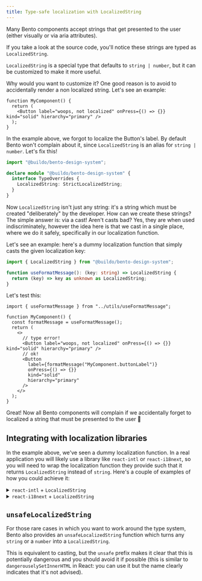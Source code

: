 ```yaml
---
title: Type-safe localization with LocalizedString
---
```


Many Bento components accept strings that get presented to the user (either visually or via aria attributes).

If you take a look at the source code, you'll notice these strings are typed as `LocalizedString`.

`LocalizedString` is a special type that defaults to `string | number`, but it can be customized to make it more useful.

Why would you want to customize it? One good reason is to avoid to accidentally render a non localized string. Let's see an example:

```tsx title="my-project/app/src/components/MyComponent.tsx"
function MyComponent() {
  return (
    <Button label="woops, not localized" onPress={() => {}} kind="solid" hierarchy="primary" />
  );
}
```

In the example above, we forgot to localize the Button's label.
By default Bento won't complain about it, since `LocalizedString` is an alias for `string | number`.
Let's fix this!

```ts title="my-project/app/src/bento.d.ts"
import "@buildo/bento-design-system";

declare module "@buildo/bento-design-system" {
  interface TypeOverrides {
    LocalizedString: StrictLocalizedString;
  }
}
```

Now `LocalizedString` isn't just any string: it's a string which must be created "deliberately" by the developer. How can we create these strings? The simple answer is: via a cast! Aren't casts bad? Yes, they are when used indiscriminately, however the idea here is that we cast in a single place, where we do it safely, specifically in our localization function.

Let's see an example: here's a dummy localization function that simply casts the given localization key:

```ts title="my-project/app/src/utils/useFormatMessage.ts"
import { LocalizedString } from "@buildo/bento-design-system";

function useFormatMessage(): (key: string) => LocalizedString {
  return (key) => key as unknown as LocalizedString;
}
```

Let's test this:

```tsx title="my-project/app/src/components/MyComponent.tsx"
import { useFormatMessage } from "../utils/useFormatMessage";

function MyComponent() {
  const formatMessage = useFormatMessage();
  return (
    <>
      // type error!
      <Button label="woops, not localized" onPress={() => {}} kind="solid" hierarchy="primary" />
      // ok!
      <Button
        label={formatMessage("MyComponent.buttonLabel")}
        onPress={() => {}}
        kind="solid"
        hierarchy="primary"
      />
    </>
  );
}
```

Great! Now all Bento components will complain if we accidentally forget to localized a string that must be presented to the user 🎉

## Integrating with localization libraries

In the example above, we've seen a dummy localization function. In a real application you will likely use a library like `react-intl` or `react-i18next`, so you will need to wrap the localization function they provide such that it returns `LocalizedString` instead of `string`. Here's a couple of examples of how you could achieve it:

<details>
  <summary><code>react-intl</code> + <code>LocalizedString</code></summary>

```ts title="my-project/app/src/utils/useFormatMessage.ts"
import { useIntl } from "react-intl";
import { PrimitiveType } from "intl-messageformat";
import { LocalizedString } from "@buildo/bento-react-components";

export function useFormatMessage(): (
  id: string,
  values?: Record<string, PrimitiveType>
) => LocalizedString {
  const intl = useIntl();

  return (id, values) => {
    return intl.formatMessage({ id }, values) as unknown as LocalizedString;
  };
}
```

</details>

<details>
  <summary><code>react-i18next</code> + <code>LocalizedString</code></summary>

```ts title="my-project/app/src/utils/useTranslation.ts"
import { StringMap, TOptions } from "i18next";
import { useTranslation as nativeUseTranslation } from "react-i18next";
import { LocalizedString } from "@buildo/bento-react-components";

export const useTranslation = () => {
  const { t, i18n } = nativeUseTranslation();

  type i18nextParameters = Parameters<typeof t>;

  interface TFunction {
    (key: i18nextParameters[0], options?: TOptions<StringMap> | string): LocalizedString;
    (
      key: i18nextParameters[0],
      defaultValue?: LocalizedString,
      options?: TOptions<StringMap> | string
    ): LocalizedString;
  }

  const translate: TFunction = (...args) => t(...(args as [any]));

  return {
    t: translate,
    i18n,
  };
};
```

</details>

## `unsafeLocalizedString`

For those rare cases in which you want to work around the type system, Bento also provides an `unsafeLocalizedString` function which turns any `string` or a `number` into a `LocalizedString`.

This is equivalent to casting, but the `unsafe` prefix makes it clear that this is potentially dangerous and you should avoid it if possible (this is similar to `dangerouselySetInnerHTML` in React: you can use it but the name clearly indicates that it's not advised).
